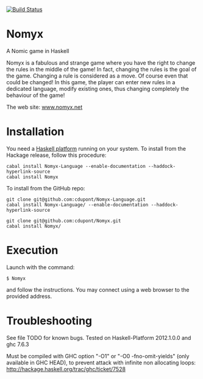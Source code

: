 [![Build Status](https://travis-ci.org/cdupont/Nomyx.png?branch=master)](https://travis-ci.org/cdupont/Nomyx)

Nomyx
=====

A Nomic game in Haskell

Nomyx is a fabulous and strange game where you have the right to change the rules in the middle of the game!
In fact, changing the rules is the goal of the game. Changing a rule is considered as a move. Of course even that could be changed!
In this game, the player can enter new rules in a dedicated language, modify existing ones, thus changing completely the behaviour of the game!

The web site: www.nomyx.net

Installation
============

You need a [Haskell platform](www.haskell.org/platform) running on your system. 
To install from the Hackage release, follow this procedure:

    cabal install Nomyx-Language --enable-documentation --haddock-hyperlink-source
    cabal install Nomyx

To install from the GitHub repo:

    git clone git@github.com:cdupont/Nomyx-Language.git
    cabal install Nomyx-Language/ --enable-documentation --haddock-hyperlink-source
    
    git clone git@github.com:cdupont/Nomyx.git
    cabal install Nomyx/

Execution
=========

Launch with the command:

    $ Nomyx

and follow the instructions. You may connect using a web browser to the provided address.


Troubleshooting
===============
See file TODO for known bugs.
Tested on Haskell-Platform 2012.1.0.0 and ghc 7.6.3

Must be compiled with GHC option "-O1" or "-O0 -fno-omit-yields" (only available in GHC HEAD), to prevent attack with infinite non allocating loops:
http://hackage.haskell.org/trac/ghc/ticket/7528

